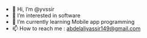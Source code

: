 - 👋 Hi, I’m @yvssir
- 👀 I’m interested in software
- 🌱 I’m currently learning Mobile app programming
- 📫 How to reach me : abdelaliyassir149@gmail.com
<!---
yasseu/yasseu is a ✨ special ✨ repository because its `README.md` (this file) appears on your GitHub profile.
You can click the Preview link to take a look at your changes.
--->
